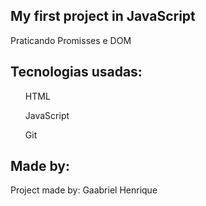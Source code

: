 ## My first project in JavaScript
<p>Praticando Promisses e DOM</p>

## Tecnologias usadas:

<ul>HTML</ul>
<ul>JavaScript</ul>
<ul>Git</ul>

## Made by:

<p>Project made by: Gaabriel Henrique</p>